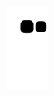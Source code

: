 ![snake svg](https://github.com/dncmumtaz/dncmumtaz/blob/output/github-contribution-grid-snake.svg)
